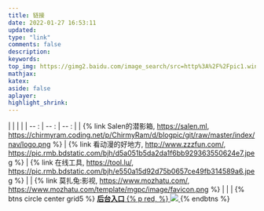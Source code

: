 ```yaml
---
title: 链接
date: 2022-01-27 16:53:11
updated:
type: "link"
comments: false
description:
keywords:
top_img: https://gimg2.baidu.com/image_search/src=http%3A%2F%2Fpic1.win4000.com%2Fwallpaper%2F2019-05-31%2F5cf0e858651d3.jpg&refer=http%3A%2F%2Fpic1.win4000.com&app=2002&size=f9999,10000&q=a80&n=0&g=0n&fmt=jpeg?sec=1646213985&t=bc76b395b4495b5348e59c6a06fa142d
mathjax:
katex:
aside: false
aplayer:
highlight_shrink:
---
```

<!--     
    title	【必需】页面标题
    date	【必需】页面创建日期
    type	【必需】标籤、分类和友情链接三个页面需要配置
    updated	【可选】页面更新日期
    description	【可选】页面描述
    keywords	【可选】页面关键字
    comments	【可选】显示页面评论模块(默认 true)
    top_img	【可选】页面顶部图片
    mathjax	【可选】显示mathjax(当设置mathjax的per_page: false时，才需要配置，默认 false)
    katex	【可选】显示katex(当设置katex的per_page: false时，才需要配置，默认 false)
    aside	【可选】显示侧边栏 (默认 true)
    aplayer	【可选】在需要的页面加载aplayer的js和css,请参考文章下面的音乐 配置
    highlight_shrink	【可选】配置代码框是否展开(true/false)(默认为设置中highlight_shrink的配置) 
    -->

|      |      |      |
| -- : | -- : | -- : |
| {% link Salen的潜影箱, https://salen.ml, https://chirmyram.coding.net/p/ChirmyRam/d/blogpic/git/raw/master/index/nav/logo.png %} | {% link 看动漫的好地方, http://www.zzzfun.com/, https://pic.rmb.bdstatic.com/bjh/d5a051b5da2da1f6bb929363550624e7.jpeg %} | {% link 在线工具, https://tool.lu/, https://pic.rmb.bdstatic.com/bjh/e550a15d92d75b0657ce49fb314589a6.jpeg %} |
| {% link 莫扎兔:影视, https://www.mozhatu.com/, https://www.mozhatu.com/template/mgpc/image/favicon.png %} |      |      |
{% btns circle center grid5 %}
<a href='https://1.salen.workers.dev/hpp/admin/login'>
  <b>后台入口</b>
  {% p red,  %}
  <img src='https://pic.rmb.bdstatic.com/bjh/e6b8cc5e6591ba8b0c16c674488cb5d1.jpeg'>
</a>
{% endbtns %}
